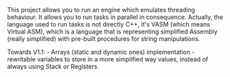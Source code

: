 This project allows you to run an engine which emulates threading behaviour. It allows you to run tasks in parallel in consequence.
Actually, the language used to run tasks is not directly C++, it's VASM (which means Virtual ASM), which is a language that is representing
simplified Assembly (really simplified) with pre-built procedures for string manipulations.

Towards V1.1:
	- Arrays (static and dynamic ones) implementation
	- rewritable variables to store in a more simplified way values, instead of always using Stack or Registers.